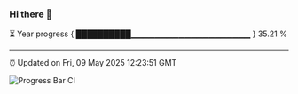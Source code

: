 ### Hi there 👋

⏳ Year progress { ██████████▁▁▁▁▁▁▁▁▁▁▁▁▁▁▁▁▁▁▁▁ } 35.21 %

---

⏰ Updated on Fri, 09 May 2025 12:23:51 GMT

![Progress Bar CI](https://github.com/code-lakshay/GitHub-Actions-Demo/workflows/Progress%20Bar%20CI/badge.svg)
